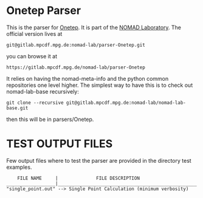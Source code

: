 # Onetep Parser

This is the parser for [Onetep](http://www.Onetep.org/).
It is part of the [NOMAD Laboratory](http://nomad-lab.eu).
The official version lives at

    git@gitlab.mpcdf.mpg.de:nomad-lab/parser-Onetep.git

you can browse it at

    https://gitlab.mpcdf.mpg.de/nomad-lab/parser-Onetep

It relies on having the nomad-meta-info and the python common repositories one level higher.
The simplest way to have this is to check out nomad-lab-base recursively:

    git clone --recursive git@gitlab.mpcdf.mpg.de:nomad-lab/nomad-lab-base.git

then this will be in parsers/Onetep.


# TEST OUTPUT FILES 

Few output files where to test the parser are provided in the directory test examples.

        FILE NAME     |              FILE DESCRIPTION
    __________________|___________________________________________________
    "single_point.out" --> Single Point Calculation (minimum verbosity)
    